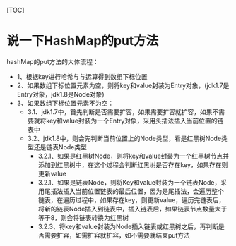 [TOC]

# 说一下HashMap的put方法

hashMap的put方法的大体流程：

- 1、根据key进行哈希与与运算得到数组下标位置
- 2、如果数组下标位置元素为空，则将key和value封装为Entry对象，(jdk1.7是Entry对象，jdk1.8是Node对象)
- 3、如果数组下标位置元素不为空：
  - 3.1、jdk1.7中，首先判断是否需要扩容，如果需要扩容就扩容，如果不需要就将key和value封装为一个Entry对象，采用头插法插入当前位置的链表中
  - 3.2、jdk1.8中，则会先判断当前位置上的Node类型，看是红黑树Node类型还是链表Node类型
    - 3.2.1、如果是红黑树Node，则将key和value封装为一个红黑树节点并添加到红黑树中，在这个过程会判断红黑树是否存在key，如果存在则更新value
    - 3.2.1、如果是链表Node，则将Key和value封装为一个链表Node，采用尾插法插入当前位置链表的最后位置，因为是尾插法，会遍历整个链表，在遍历过程中，如果存在key，则更新value，遍历完链表后，将新的链表Node插入到链表中，插入链表后，如果链表节点数量大于等于8，则会将链表转换为红黑树
    - 3.2.3、将key和value封装为Node插入链表或红黑树之后，再判断是否需要扩容，如需扩容就扩容，如不需要就结束put方法